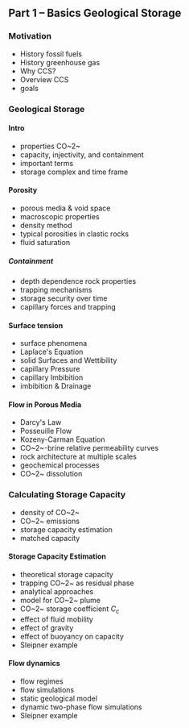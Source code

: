 <!-- To be populated

[test](https://gtvault-my.sharepoint.com/:v:/g/personal/fherrmann9_gatech_edu/ER9Qy3ISKr1FjXxRmYDbDTABbYdKlf9BUjAWMvDZKkrXDw?email=felix.herrmann%40gatech.edu) -->

## Part 1 – Basics Geological Storage

### Motivation

- History fossil fuels
- History greenhouse gas
- Why CCS?
- Overview CCS
- goals

### Geological Storage

#### Intro

- properties CO~2~
- capacity, injectivity, and containment
- important terms
- storage complex and time frame

#### Porosity

- porous media & void space
- macroscopic properties
- density method
- typical porosities in clastic rocks
- fluid saturation
 
##### Containment

- depth dependence rock properties
- trapping mechanisms
- storage security over time
- capillary forces and trapping

#### Surface tension

- surface phenomena
- Laplace's Equation
- solid Surfaces and Wettibility
- capillary Pressure
- capillary Imbibition
- imbibition & Drainage

#### Flow in Porous Media

- Darcy's Law
- Posseuille Flow
- Kozeny-Carman Equation
- CO~2~-brine relative permeability curves
- rock architecture at multiple scales
- geochemical processes
- CO~2~ dissolution
 

### Calculating Storage Capacity

- density of CO~2~
- CO~2~ emissions
- storage capacity estimation
- matched capacity

#### Storage Capacity Estimation

- theoretical storage capacity
- trapping CO~2~ as residual phase 
- analytical approaches
- model for CO~2~ plume
- CO~2~ storage coefficient $C_c$
- effect of fluid mobility
- effect of gravity
- effect of buoyancy on capacity
- Sleipner example

#### Flow dynamics

- flow regimes
- flow simulations
- static geological model
- dynamic two-phase flow simulations
- Sleipner example


<!-- ### Why do we need Geological Carbon Storage?

- greenhouse gas
- warming 
- why urgent need of low-carbon transition
- why is geological carbon storage needed

### Basics CCS

- potential reservoirs
- CO~2~ as a function of depth
- rock properties as a function of depth
- essential questions CO~2~ storage
- 

- Explanation of the seismic method
- Seismic acquisition, different gathers, basics land and marine acquisition
 
### Seismic data acquisition

- Marine acquisition
- Challenges of 3D acquisition
- Wide-azimuth marine acquisition
- Coil sampling

### Compressive sensing

- Nyquist sampling and aliasing
- Exploiting structure is seismic data by transform-domain sparsity promotion
- Basics of Compressive Sensing
- Design principles of Compressive Sensing
- Application of Compressive Sensing to Exploration Seismology
- Jittered sampling of shots
- Simultaneous 'land’ acquisition by summing randomly weighted shots
- Simultaneous 'marine’ acquisition with time-dithered sources

### Wavefield extrapolation, migration, imaging, and velocity analysis

- Wavefield extrapolation
- Reverse-time migration
- Velocity-model estimation
   - Traveltime tomography
   - migration-velocity analysis

#### From processing to inversion

- Forward and inverse problems
- Over and underdermined problems
- Pseudo/generalized inverses
- Least-squares and damped least-squares inversion
- Convolution/correlation in terms of linear operators (matrices)
- Forward and adjoint operations and the 'dot test’ a la Jon Claerbout
- Pseudo inverse and regularization

### Seismic monitoring

- Basics of reverse-time migration (RTM) via the adjoint state method from physical and mathematical perspectives
- Derivation of expressions for the Jabobian and its adjoint
- Least-squares migration
- Sparsity-promoting imaging w/ Curvelet

# Rock physics

- acoustic velocity & density
- permeability and porosity
- rock types (shale/mudstone/sandstone)
- empirical relationship
- isotropy/anisotropy (if you like)

### Fluid flow in the rocks

- two-phase flow equations
- CO2 injection in the subsurface
- CO2-induced change to rock physics properties
- possible failure scenarios

### Seismic monitoring of CO2 plume

- time-lapse imaging
- challenges
- joint recovery model
- incremental joint recovery model -->

<!-- # General introduction

### Basic seismic data processing

Introduce basic seismic method
- gathers
- reverse-time migration
- 


- Explanation of the seismic method
- Seismic acquisition, different gathers, basics land and marine acquisition
- Post-stack seismic-data processing flow to create a seismic image:
   - Common-midpoint sorting
   - Normal-moveout correction
   - Stack
   - Zero-offset migration
- Time-to-depth conversion
- Time or depth migration
- Drawbacks of post-stack processing
- Intro pre-stack migration and velocity analysis

### Wavefield extrapolation, pre-stack migration, and velocity analysis

- Wavefield extrapolation via Rayleigh II
- Wavefield extrapolation via the f-k domain
- \(V(z)\) migration
- Shot record migration
- Recursive extrapolation in varying media
- Pre-stack shot migration
- One-way wave-equation migration
- Reverse-time migration
- Velocity-model estimation
   - Traveltime tomography
   - migration-velocity analysis

Remove filtering

### Filtering

- ``f-k`` filtering
- Radon filtering
   - Linear Radon
   - Multiple-removal via parabolic Radon transform
   - Parabolic versus hyperbolic Radon
- Deconvolution

***


# Seismic data acquisition
Densify
- Marine acquisition
- Challenges of 3D acquisition
- Wide-azimuth marine acquisition
- Coil sampling

***

# From processing to inversion
Need 
- Forward and inverse problems
- Over and underdermined problems
- Pseudo/generalized inverses
- Least-squares and damped least-squares inversion
- Convolution/correlation, Radon, and NMO in tems of linear operators (matrices)
- Forward and adjoint operations and the 'dot test’ a la Jon Claerbout
- Pseudo inverse and regularization
- Deconvolution as an inversion problem ('matrix inverse’)
- Forward operator for NMO and least-squares NMO
- Removing multiples by high-resolution Radon transform

*** 

# Compressive sensing
Move up
- Nyquist sampling and aliasing
- Exploiting structure is seismic data by transform-domain sparsity promotion
- Basics of Compressive Sensing
- Design principles of Compressive Sensing
- Application of Compressive Sensing to Exploration Seismology
- Jittered sampling of shots
- Simultaneous 'land’ acquisition by summing randomly weighted shots
- Simultaneous 'marine’ acquisition with time-dithered sources

***
Out
# Linearized inversion 

- Introduction linearized amplitude versus offset/angle inversion
- Linearization of the reflection and transmission coefficients w.r.t. contrasts in density, compressional, and shear wavespeeds.
- Convolutional model for seismic reflectivity
- Relation between amplitudes of seismic data in the Radon domain and the linearized reflection coefficient.
- Practical workflow for linearized inversion of amplitude-versus-offset data.

***
Move 
# RTM & FWI

- Basics of reverse-time migration (RTM) and full-waveform inversion (FWI) via the adjoint state method from physical and mathematical perspectives
- Derivation of expressions for the Jabobian and its adjoint
- Migration as the gradient of FWI
- Least-squares migration as the Gauss-Newton Hessian of FWI
- FWI with gradient descents
- FWI with Gauss-Newton
- Latest developments -->
